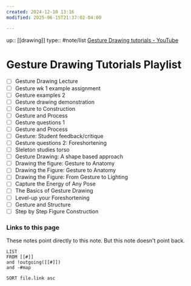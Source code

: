 ```yaml
---
created: 2024-12-10 13:16
modified: 2025-06-15T21:37:02-04:00

---
```

up::  [[drawing]]
type:: #note/list
[Gesture Drawing tutorials - YouTube](https://www.youtube.com/playlist?list=PLQOGKNmiKFwVNYwIlrUIlmGFT2QlB9hVz)

# Gesture Drawing Tutorials Playlist

- [ ] Gesture Drawing Lecture
- [ ] Gesture wk 1 example assignment
- [ ] Gesture examples 2
- [ ] Gesture drawing demonstration
- [ ] Gesture to Construction
- [ ] Gesture and Process
- [ ] Gesture questions 1
- [ ] Gesture and Process
- [ ] Gesture: Student feedback/critique
- [ ] Gesture questions 2: Foreshortening
- [ ] Sleleton studies torso
- [ ] Gesture Drawing: A shape based approach
- [ ] Drawing the figure: Gesture to Anatomy
- [ ] Drawing the Figure: Gesture to Anatomy
- [ ] Drawing the Figure: From Gesture to Lighting
- [ ] Capture the Energy of Any Pose
- [ ] The Basics of Gesture Drawing
- [ ] Level-up your Foreshortening
- [ ] Gesture and Structure
- [ ] Step by Step Figure Construction

### Links to this page
These notes point directly to this note. But this note doesn't point back.
```dataview
LIST
FROM [[#]]
and !outgoing([[#]])
and -#map

SORT file.link asc
```
